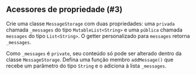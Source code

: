 ## Acessores de propriedade (#3)

Crie uma classe `MessageStorage` com duas propriedades: uma `privada` chamada `_messages` do tipo `MutableList<String>` e uma `pública` chamada `messages` do tipo `List<String>`. O getter personalizado para `messages` retorna `_messages`.

Como `_messages` é `private`, seu conteúdo só pode ser alterado dentro da classe `MessageStorage`. Defina uma função membro `addMessage()` que recebe um parâmetro do tipo `String` e o adiciona à lista `_messages`.